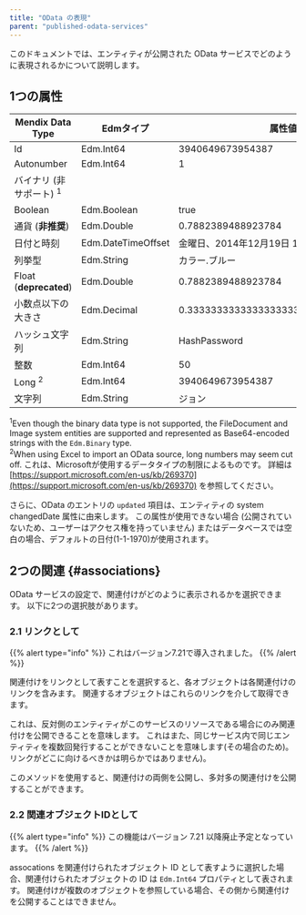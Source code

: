 ```yaml
---
title: "OData の表現"
parent: "published-odata-services"
---
```


このドキュメントでは、エンティティが公開された OData サービスでどのように表現されるかについて説明します。

## 1つの属性

| Mendix Data Type          | Edmタイプ             | 属性値                                  | Atom XML 表現                          |
| ------------------------- | ------------------ | ------------------------------------ | ------------------------------------ |
| Id                        | Edm.Int64          | 3940649673954387                     | 3940649673954387                     |
| Autonumber                | Edm.Int64          | 1                                    | 1                                    |
| バイナリ (非サポート) <sup>1</sup> |                    |                                      |                                      |
| Boolean                   | Edm.Boolean        | true                                 | true                                 |
| 通貨 (**非推奨**)              | Edm.Double         | 0.7882389488923784                   | 0.7882389488923784                   |
| 日付と時刻                     | Edm.DateTimeOffset | 金曜日、2014年12月19日 10:27:27 GMT         | 2014-12-19T10:27:27.000Z             |
| 列挙型                       | Edm.String         | カラー.ブルー                              | 青                                    |
| Float (**deprecated**)    | Edm.Double         | 0.7882389488923784                   | 0.7882389488923784                   |
| 小数点以下の大きさ                 | Edm.Decimal        | 0.3333333333333333333333333333333333 | 0.3333333333333333333333333333333333 |
| ハッシュ文字列                   | Edm.String         | HashPassword                         | HashPassword                         |
| 整数                        | Edm.Int64          | 50                                   | 50                                   |
| Long <sup>2</sup>         | Edm.Int64          | 3940649673954387                     | 3940649673954387                     |
| 文字列                       | Edm.String         | ジョン                                  | ジョン                                  |

<sup>1</sup>Even though the binary data type is not supported, the FileDocument and Image system entities are supported and represented as Base64-encoded strings with the `Edm.Binary` type.<br /> <sup>2</sup>When using Excel to import an OData source, long numbers may seem cut off. これは、Microsoftが使用するデータタイプの制限によるものです。 詳細は [https://support.microsoft.com/en-us/kb/269370](https://support.microsoft.com/en-us/kb/269370) を参照してください。

さらに、OData のエントリの `updated` 項目は、エンティティの system changedDate 属性に由来します。 この属性が使用できない場合 (公開されていないため、ユーザーはアクセス権を持っていません) またはデータベースでは空白の場合、デフォルトの日付(1-1-1970)が使用されます。

## 2つの関連 {#associations}

OData サービスの設定で、関連付けがどのように表示されるかを選択できます。 以下に2つの選択肢があります。

### 2.1 リンクとして

{{% alert type="info" %}}
これはバージョン7.21で導入されました。
{{% /alert %}}

関連付けをリンクとして表すことを選択すると、各オブジェクトは各関連付けのリンクを含みます。 関連するオブジェクトはこれらのリンクを介して取得できます。

これは、反対側のエンティティがこのサービスのリソースである場合にのみ関連付けを公開できることを意味します。 これはまた、同じサービス内で同じエンティティを複数回発行することができないことを意味します(その場合のため)。 リンクがどこに向けるべきかは明らかではありません)。

このメソッドを使用すると、関連付けの両側を公開し、多対多の関連付けを公開することができます。

### 2.2 関連オブジェクトIDとして

{{% alert type="info" %}}
この機能はバージョン 7.21 以降廃止予定となっています。
{{% /alert %}}

assocations を関連付けられたオブジェクト ID として表すように選択した場合、関連付けられたオブジェクトの ID は `Edm.Int64` プロパティとして表されます。 関連付けが複数のオブジェクトを参照している場合、その側から関連付けを公開することはできません。
